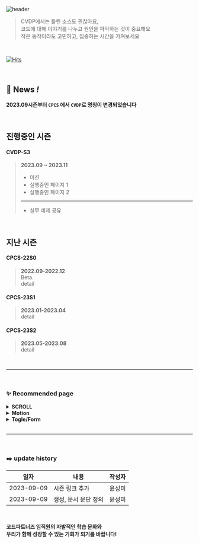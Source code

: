 ![header](https://capsule-render.vercel.app/api?type=waving&color=000000&height=280&section=header&text=CVDP&fontColor=E96A23&desc=CODEPARTNERS%20Code%20Vanilla%20Depot&fontSize=85&fontAlign=19&descAlign=25&fontAlignY=40&descAlignY=55)
> CVDP에서는 틀린 소스도 괜찮아요,<br>
코드에 대해 이야기를 나누고 원인을 파악하는 것이 중요해요<br>
작은 동작이라도 고민하고, 집중하는 시간을 가져보세요
<br>

[![Hits](https://hits.seeyoufarm.com/api/count/incr/badge.svg?url=https%3A%2F%2Fcodepartners-marster-00.github.io%2FCVDP%2F&count_bg=%23212121&title_bg=%23FF6017&icon=&icon_color=%23E7E7E7&title=hits&edge_flat=true)](https://hits.seeyoufarm.com)

<br>

## :gift_heart: __News *!*__
__2023.09시즌부터 `CPCS` 에서 `CVDP`로 명칭이 변경되었습니다__

<br>

## 진행중인 시즌
#### CVDP-S3
> __2023.09 ~ 2023.11__
> * 미션 
> * 실행중인 페이지 1
> * 실행중인 페이지 2
> * ***
> * 실무 예제 공유 

<br>

## 지난 시즌
#### __CPCS-22S0__
> __2022.09-2022.12__ <br>
> Beta.<br>
> detail <br>

#### CPCS-23S1
> __2023.01-2023.04__ <br>
> detail <br>

#### CPCS-23S2
> __2023.05-2023.08__ <br>
> detail <br>

<br>

***

<br>

### :sparkles: Recommended page
<details>
<summary><b> SCROLL </b></summary>
<ul>
  <li>1. A site. <a href="www.naver.com" target="_blank">go to page</a></li>
  <li>2. B site. <a href="www.naver.com" target="_blank">go to page</a></li>
</ul>
</details>
<details>
<summary><b> Motion </b></summary>
<ul>
  <li>1. A site. <a href="www.naver.com" target="_blank">go to page</a></li>
  <li>2. B site. <a href="www.naver.com" target="_blank">go to page</a></li>
</ul>
</details>
<details>
<summary><b> Togle/Form </b></summary>
<ul>
  <li>1. A site. <a href="www.naver.com" target="_blank">go to page</a></li>
  <li>2. B site. <a href="www.naver.com" target="_blank">go to page</a></li>
</ul>
</details>

<br>

***

<br>

### :black_nib: update history
| 일자 | 내용 | 작성자 |
|---|---|---|
| 2023-09-09 | 시즌 링크 추가 | 윤성미 |
| 2023-09-09 | 생성, 문서 문단 정의 | 윤성미 |

<br>


__코드파트너즈 임직원의 자발적인 학습 문화와__
<br>
__우리가 함께 성장할 수 있는 기회가 되기를 바랍니다!__
<br>

